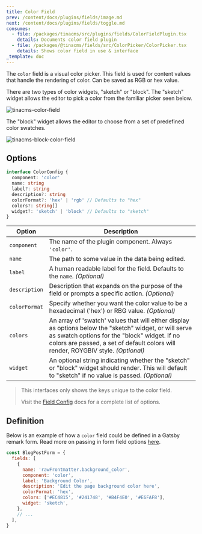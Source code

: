 ```yaml
---
title: Color Field
prev: /content/docs/plugins/fields/image.md
next: /content/docs/plugins/fields/toggle.md
consumes:
  - file: /packages/tinacms/src/plugins/fields/ColorFieldPlugin.tsx
    details: Documents color field plugin
  - file: /packages/@tinacms/fields/src/ColorPicker/ColorPicker.tsx
    details: Shows color field in use & interface
_template: doc
---
```


The `color` field is a visual color picker. This field is used for content values that handle the rendering of color. Can be saved as RGB or hex value.

There are two types of color widgets, "sketch" or "block". The "sketch" widget allows the editor to pick a color from the familiar picker seen below.

![tinacms-color-field](/img/fields/color.jpg)

The "block" widget allows the editor to choose from a set of predefined color swatches.

![tinacms-block-color-field](/img/fields/block-color-field.png)

## Options

```typescript
interface ColorConfig {
  component: 'color'
  name: string
  label?: string
  description?: string
  colorFormat?: 'hex' | 'rgb' // Defaults to "hex"
  colors?: string[]
  widget?: 'sketch' | 'block' // Defaults to "sketch"
}
```

| Option        | Description                                                                                                                                                                                                                                  |
| ------------- | -------------------------------------------------------------------------------------------------------------------------------------------------------------------------------------------------------------------------------------------- |
| `component`   | The name of the plugin component. Always `'color'`.                                                                                                                                                                                          |
| `name`        | The path to some value in the data being edited.                                                                                                                                                                                             |
| `label`       | A human readable label for the field. Defaults to the `name`. _(Optional)_                                                                                                                                                                   |
| `description` | Description that expands on the purpose of the field or prompts a specific action. _(Optional)_                                                                                                                                              |
| `colorFormat` | Specify whether you want the color value to be a hexadecimal ('hex') or RBG value. _(Optional)_                                                                                                                                              |
| `colors`      | An array of 'swatch' values that will either display as options below the "sketch" widget, or will serve as swatch options for the "block" widget. If no colors are passed, a set of default colors will render, ROYGBIV style. _(Optional)_ |
| `widget`      | An optional string indicating whether the "sketch" or "block" widget should render. This will default to "sketch" if no value is passed. _(Optional)_                                                                                        |

> This interfaces only shows the keys unique to the color field.
>
> Visit the [Field Config](/docs/plugins/fields) docs for a complete list of options.

## Definition

Below is an example of how a `color` field could be defined in a Gatsby remark form. Read more on passing in form field options [here](/guides/gatsby/git/customize-form).

```javascript
const BlogPostForm = {
  fields: [
    {
      name: 'rawFrontmatter.background_color',
      component: 'color',
      label: 'Background Color',
      description: 'Edit the page background color here',
      colorFormat: 'hex',
      colors: ['#EC4815', '#241748', '#B4F4E0', '#E6FAF8'],
      widget: 'sketch',
    },
    // ...
  ],
}
```
